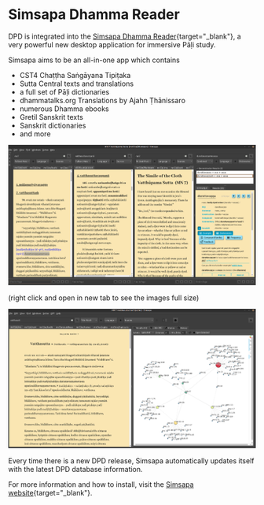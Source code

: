 # Simsapa Dhamma Reader

DPD is integrated into the [Simsapa Dhamma Reader](https://simsapa.github.io/){target="_blank"}, a very powerful new desktop application for immersive Pāḷi study.

Simsapa aims to be an all-in-one app which contains

- CST4 Chaṭṭha Saṅgāyana Tipiṭaka
- Sutta Central texts and translations
- a full set of Pāḷi dictionaries
- dhammatalks.org Translations by Ajahn Ṭhānissaro
- numerous Dhamma ebooks
- Gretil Sanskrit texts
- Sanskrit dictionaries
- and more

![simsapa sutta study](../pics/simsapa/simsapa_sutta_study.png)

(right click and open in new tab to see the images full size)

![simsapa links](../pics/simsapa/simsapa_links.png)

Every time there is a new DPD release, Simsapa automatically updates itself with the latest DPD database information.

For more information and how to install, visit the [Simsapa website](https://simsapa.github.io/){target="_blank"}.
